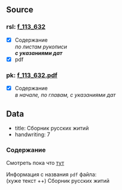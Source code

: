 ## Source

### rsl: [f_113_632][rsl]
- [x] Содержание  
  *по листам рукописи*  
  ***с указаниями дат***
- [x] pdf
### pk: [f_113_632.pdf][pk]
- [x] Содержание  
  *в начале, по главам, с указаниями дат*

## Data

* title: Сборник русских житий
* handwriting: 7


### Содержание
Смотреть пока что [тут][lives_saints]


Информация с названия `pdf` файла:  
(хуже текст ++)
Сборник русских житий



[rsl]: https://lib-fond.ru/lib-rgb/113/f-113-632/

[pk]: ../../../../../../pravoslavie/lives_saints/f_113_632.pdf


[lives_saints]: ../../../lives_saints/Жития-Святых.md
